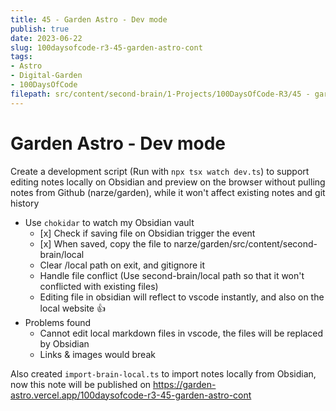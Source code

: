```yaml
---
title: 45 - Garden Astro - Dev mode
publish: true
date: 2023-06-22
slug: 100daysofcode-r3-45-garden-astro-cont
tags:
- Astro
- Digital-Garden
- 100DaysOfCode
filepath: src/content/second-brain/1-Projects/100DaysOfCode-R3/45 - garden-astro (cont.).md
---
```


# Garden Astro - Dev mode

Create a development script (Run with `npx tsx watch dev.ts`) to support editing notes locally on Obsidian and preview on the browser without pulling notes from Github (narze/garden), while it won't affect existing notes and git history

* Use `chokidar` to watch my Obsidian vault
  * \[x] Check if saving file on Obsidian trigger the event
  * \[x] When saved, copy the file to narze/garden/src/content/second-brain/local
  * Clear /local path on exit, and gitignore it
  * Handle file conflict (Use second-brain/local path so that it won't conflicted with existing files)
  * Editing file in obsidian will reflect to vscode instantly, and also on the local website 👍
* Problems found
  * Cannot edit local markdown files in vscode, the files will be replaced by Obsidian
  * Links & images would break

Also created `import-brain-local.ts` to import notes locally from Obsidian, now this note will be published on https://garden-astro.vercel.app/100daysofcode-r3-45-garden-astro-cont
